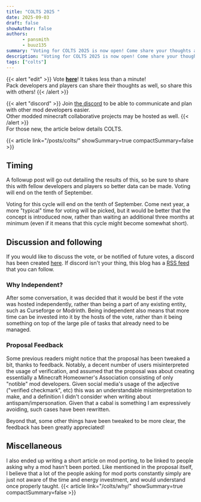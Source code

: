 ```yaml
---
title: "COLTS 2025 "
date: 2025-09-03
draft: false
showAuthor: false
authors:
      - pansmith
      - buuz135
summary: "Voting for COLTS 2025 is now open! Come share your thoughts and work together!"
description: "Voting for COLTS 2025 is now open! Come share your thoughts and work together!"
tags: ["colts"]
---
```


{{< alert "edit" >}}
Vote **[here](https://forms.gle/uRtvjeCVKFHoJVra6)**! It takes less than a minute! <br>
Pack developers and players can share their thoughts as well, so share this with others!
{{< /alert >}}

{{< alert "discord" >}}
Join [the discord](https://discord.gg/34KNtwBZ56) to be able to communicate and plan with other mod developers easier. <br>
Other modded minecraft collaborative projects may be hosted as well.
{{< /alert >}} <br>
For those new, the article below details COLTS.

{{< article link="/posts/colts/" showSummary=true compactSummary=false >}}

## Timing
A followup post will go out detailing the results of this, so be sure to share this with fellow developers and players so better data can be made. Voting will end on the tenth of September. 

Voting for this cycle will end on the tenth of September. Come next year, a more "typical" time for voting will be picked, but it would be better that the concept is introduced now, rather than waiting an additional three months at minimum (even if it means that this cycle might become somewhat short).

## Discussion and following 
If you would like to discuss the vote, or be notified of future votes, a discord has been created [here](https://discord.gg/34KNtwBZ56). If discord isn't your thing, this blog has a [RSS feed](https://thepansmith.github.io/index.xml) that you can follow.

### Why Independent?
After some conversation, it was decided that it would be best if the vote was hosted independently, rather than being a part of any existing entity, such as Curseforge or Modrinth. Being independent also means that more time can be invested into it by the hosts of the vote, rather than it being something on top of the large pile of tasks that already need to be managed.

### Proposal Feedback
Some previous readers might notice that the proposal has been tweaked a bit, thanks to feedback. Notably, a decent number of users misinterpreted the usage of verification, and assumed that the proposal was about creating essentially a Minecraft Homeowner's Association consisting of only "notible" mod developers. Given social media's usage of the adjective ("verified checkmark", etc) this was an understandable misinterpretation to make, and a definition I didn't consider when writing about antispam/impersonation. Given that a cabal is something I am expressively avoiding, such cases have been rewritten.

Beyond that, some other things have been tweaked to be more clear, the feedback has been greatly appreciated!

## Miscellaneous

I also ended up writing a short article on mod porting, to be linked to people asking why a mod hasn't been ported. Like mentioned in the proposal itself, I believe that a lot of the people asking for mod ports constantly simply are just not aware of the time and energy investment, and would understand once properly taught.
{{< article link="/colts/why/" showSummary=true compactSummary=false >}}
